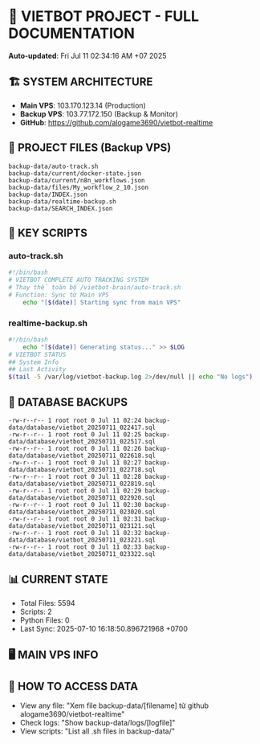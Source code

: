 # 🤖 VIETBOT PROJECT - FULL DOCUMENTATION
**Auto-updated**: Fri Jul 11 02:34:16 AM +07 2025

## 🏗️ SYSTEM ARCHITECTURE
- **Main VPS**: 103.170.123.14 (Production)
- **Backup VPS**: 103.77.172.150 (Backup & Monitor)
- **GitHub**: https://github.com/alogame3690/vietbot-realtime

## 📁 PROJECT FILES (Backup VPS)
```
backup-data/auto-track.sh
backup-data/current/docker-state.json
backup-data/current/n8n_workflows.json
backup-data/files/My_workflow_2_10.json
backup-data/INDEX.json
backup-data/realtime-backup.sh
backup-data/SEARCH_INDEX.json
```

## 🔧 KEY SCRIPTS
### auto-track.sh
```bash
#!/bin/bash
# VIETBOT COMPLETE AUTO TRACKING SYSTEM
# Thay thế toàn bộ /vietbot-brain/auto-track.sh
# Function: Sync từ Main VPS
    echo "[$(date)] Starting sync from main VPS"
```
### realtime-backup.sh
```bash
#!/bin/bash
    echo "[$(date)] Generating status..." >> $LOG
# VIETBOT STATUS
## System Info
## Last Activity
$(tail -5 /var/log/vietbot-backup.log 2>/dev/null || echo "No logs")
```

## 💾 DATABASE BACKUPS
```
-rw-r--r-- 1 root root 0 Jul 11 02:24 backup-data/database/vietbot_20250711_022417.sql
-rw-r--r-- 1 root root 0 Jul 11 02:25 backup-data/database/vietbot_20250711_022517.sql
-rw-r--r-- 1 root root 0 Jul 11 02:26 backup-data/database/vietbot_20250711_022618.sql
-rw-r--r-- 1 root root 0 Jul 11 02:27 backup-data/database/vietbot_20250711_022718.sql
-rw-r--r-- 1 root root 0 Jul 11 02:28 backup-data/database/vietbot_20250711_022819.sql
-rw-r--r-- 1 root root 0 Jul 11 02:29 backup-data/database/vietbot_20250711_022920.sql
-rw-r--r-- 1 root root 0 Jul 11 02:30 backup-data/database/vietbot_20250711_023020.sql
-rw-r--r-- 1 root root 0 Jul 11 02:31 backup-data/database/vietbot_20250711_023121.sql
-rw-r--r-- 1 root root 0 Jul 11 02:32 backup-data/database/vietbot_20250711_023221.sql
-rw-r--r-- 1 root root 0 Jul 11 02:33 backup-data/database/vietbot_20250711_023322.sql
```

## 📊 CURRENT STATE
- Total Files: 5594
- Scripts: 2
- Python Files: 0
- Last Sync: 2025-07-10 16:18:50.896721968 +0700

## 🖥️ MAIN VPS INFO


## 🚨 HOW TO ACCESS DATA
- View any file: "Xem file backup-data/[filename] từ github alogame3690/vietbot-realtime"
- Check logs: "Show backup-data/logs/[logfile]"
- View scripts: "List all .sh files in backup-data/"
